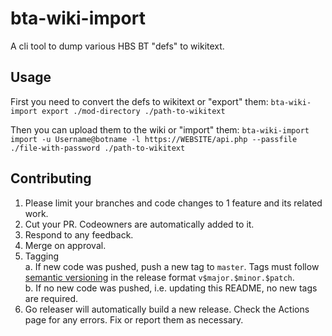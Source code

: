 # bta-wiki-import

A cli tool to dump various HBS BT "defs" to wikitext.

## Usage

First you need to convert the defs to wikitext or "export" them:
`bta-wiki-import export ./mod-directory ./path-to-wikitext`

Then you can upload them to the wiki or "import" them:
`bta-wiki-import import -u Username@botname -l https://WEBSITE/api.php --passfile ./file-with-password ./path-to-wikitext` 

## Contributing

1. Please limit your branches and code changes to 1 feature and its related work.
2. Cut your PR. Codeowners are automatically added to it.
3. Respond to any feedback.
4. Merge on approval.
5. Tagging  
    a. If new code was pushed, push a new tag to `master`. Tags must follow [semantic versioning](https://semver.org/) in the release format `v$major.$minor.$patch`.  
    b. If no new code was pushed, i.e. updating this README, no new tags are required.  
6. Go releaser will automatically build a new release. Check the Actions page for any errors. Fix or report them as necessary.  

